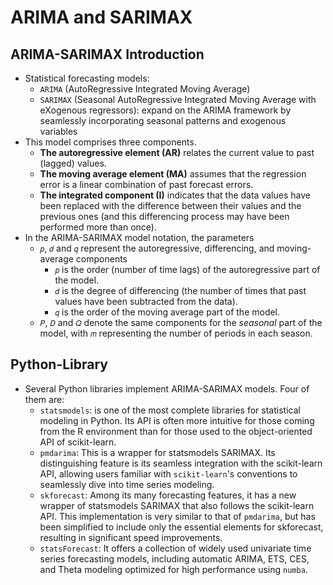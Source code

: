 # ARIMA and SARIMAX

## ARIMA-SARIMAX Introduction 
- Statistical forecasting models:
    - `ARIMA` (AutoRegressive Integrated Moving Average)
    - `SARIMAX` (Seasonal AutoRegressive Integrated Moving Average with eXogenous regressors): expand on the ARIMA framework by seamlessly incorporating seasonal patterns and exogenous variables
- This model comprises three components. 
    - **The autoregressive element (AR)** relates the current value to past (lagged) values. 
    - **The moving average element (MA)** assumes that the regression error is a linear combination of past forecast errors. 
    - **The integrated component (I)** indicates that the data values have been replaced with the difference between their values and the previous ones (and this differencing process may have been performed more than once).
- In the ARIMA-SARIMAX model notation, the parameters 
    - `𝑝`, `𝑑` and `𝑞` represent the autoregressive, differencing, and moving-average components
        - `𝑝` is the order (number of time lags) of the autoregressive part of the model.
        - `𝑑` is the degree of differencing (the number of times that past values have been subtracted from the data).
        - `𝑞` is the order of the moving average part of the model.
  - `𝑃`, `𝐷` and  `𝑄` denote the same components for the *seasonal* part of the model, with `𝑚` representing the number of periods in each season.

## Python-Library
- Several Python libraries implement ARIMA-SARIMAX models. Four of them are:
    - `statsmodels`: is one of the most complete libraries for statistical modeling in Python. Its API is often more intuitive for those coming from the R environment than for those used to the object-oriented API of scikit-learn.
    - `pmdarima`: This is a wrapper for statsmodels SARIMAX. Its distinguishing feature is its seamless integration with the scikit-learn API, allowing users familiar with `scikit-learn`'s conventions to seamlessly dive into time series modeling.
    - `skforecast`: Among its many forecasting features, it has a new wrapper of statsmodels SARIMAX that also follows the scikit-learn API. This implementation is very similar to that of `pmdarima`, but has been simplified to include only the essential elements for skforecast, resulting in significant speed improvements.
    - `statsForecast`: It offers a collection of widely used univariate time series forecasting models, including automatic ARIMA, ETS, CES, and Theta modeling optimized for high performance using `numba`.


